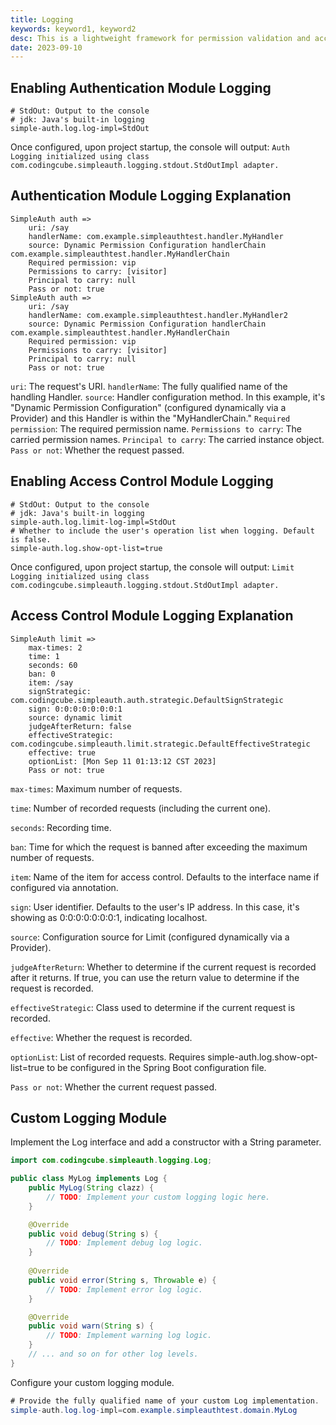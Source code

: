 ```yaml
---
title: Logging
keywords: keyword1, keyword2
desc: This is a lightweight framework for permission validation and access control based on Spring Boot. Suitable for lightweight and progressive projects.
date: 2023-09-10
---
```


## Enabling Authentication Module Logging
```properties
# StdOut: Output to the console
# jdk: Java's built-in logging
simple-auth.log.log-impl=StdOut
```
Once configured, upon project startup, the console will output:
`Auth Logging initialized using class com.codingcube.simpleauth.logging.stdout.StdOutImpl adapter.`
## Authentication Module Logging Explanation
```
SimpleAuth auth => 
	uri: /say
	handlerName: com.example.simpleauthtest.handler.MyHandler
	source: Dynamic Permission Configuration handlerChain com.example.simpleauthtest.handler.MyHandlerChain
	Required permission: vip
	Permissions to carry: [visitor]
	Principal to carry: null
	Pass or not: true
SimpleAuth auth => 
	uri: /say
	handlerName: com.example.simpleauthtest.handler.MyHandler2
	source: Dynamic Permission Configuration handlerChain com.example.simpleauthtest.handler.MyHandlerChain
	Required permission: vip
	Permissions to carry: [visitor]
	Principal to carry: null
	Pass or not: true
```
`uri`: The request's URI.
`handlerName`: The fully qualified name of the handling Handler.
`source`: Handler configuration method. In this example, it's "Dynamic Permission Configuration" (configured dynamically via a Provider) and this Handler is within the "MyHandlerChain."
`Required permission`: The required permission name.
`Permissions to carry`: The carried permission names.
`Principal to carry`: The carried instance object.
`Pass or not`: Whether the request passed.

## Enabling Access Control Module Logging
```properties
# StdOut: Output to the console
# jdk: Java's built-in logging
simple-auth.log.limit-log-impl=StdOut
# Whether to include the user's operation list when logging. Default is false.
simple-auth.log.show-opt-list=true
```
Once configured, upon project startup, the console will output:
`Limit Logging initialized using class com.codingcube.simpleauth.logging.stdout.StdOutImpl adapter.`
## Access Control Module Logging Explanation
```
SimpleAuth limit => 
	max-times: 2
	time: 1
	seconds: 60
	ban: 0
	item: /say
	signStrategic: com.codingcube.simpleauth.auth.strategic.DefaultSignStrategic
	sign: 0:0:0:0:0:0:0:1
	source: dynamic limit
	judgeAfterReturn: false
	effectiveStrategic: com.codingcube.simpleauth.limit.strategic.DefaultEffectiveStrategic
	effective: true
	optionList: [Mon Sep 11 01:13:12 CST 2023]
	Pass or not: true
```
`max-times`: Maximum number of requests.

`time`: Number of recorded requests (including the current one).

`seconds`: Recording time.

`ban`: Time for which the request is banned after exceeding the maximum number of requests.

`item`: Name of the item for access control. Defaults to the interface name if configured via annotation.

`sign`: User identifier. Defaults to the user's IP address. In this case, it's showing as 0:0:0:0:0:0:0:1, indicating localhost.

`source`: Configuration source for Limit (configured dynamically via a Provider).

`judgeAfterReturn`: Whether to determine if the current request is recorded after it returns. If true, you can use the return value to determine if the request is recorded.

`effectiveStrategic`: Class used to determine if the current request is recorded.

`effective`: Whether the request is recorded.

`optionList`: List of recorded requests. Requires simple-auth.log.show-opt-list=true to be configured in the Spring Boot configuration file.

`Pass or not`: Whether the current request passed.
## Custom Logging Module
Implement the Log interface and add a constructor with a String parameter.
```java
import com.codingcube.simpleauth.logging.Log;

public class MyLog implements Log {
    public MyLog(String clazz) {
        // TODO: Implement your custom logging logic here.
    }

    @Override
    public void debug(String s) {
        // TODO: Implement debug log logic.
    }
    
    @Override
    public void error(String s, Throwable e) {
        // TODO: Implement error log logic.
    }

    @Override
    public void warn(String s) {
        // TODO: Implement warning log logic.
    }
	// ... and so on for other log levels.
}
```
Configure your custom logging module.
```java
# Provide the fully qualified name of your custom Log implementation.
simple-auth.log.log-impl=com.example.simpleauthtest.domain.MyLog
```